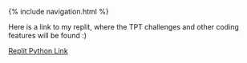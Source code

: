 {% include navigation.html %}


Here is a link to my replit, where the TPT challenges and other coding features will be found :)


[Replit Python Link](https://replit.com/@ShreyaAhuja/individual#.replit)
